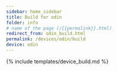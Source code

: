 ```yaml
---
sidebar: home_sidebar
title: Build for odin
folder: info
# name of the page (/{{permalink}}.html)
redirect_from: odin_build.html
permalink: /devices/odin/build
device: odin
---
```

{% include templates/device_build.md %}

